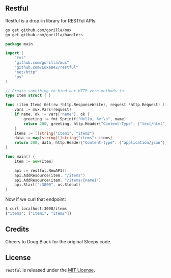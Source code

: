 ## Restful

Restful is a drop-in library for RESTful APIs.

```bash
go get github.com/gorilla/mux
go get github.com/gorilla/handlers
```


```go
package main

import (
    "fmt"
    "github.com/gorilla/mux"
    "github.com/LukeB42/restful"
    "net/http"
    "os"
)

// Create something to bind our HTTP verb-methods to
type Item struct { }

func (item Item) Get(rw *http.ResponseWriter, request *http.Request) (int, interface{}, http.Header) {
	vars := mux.Vars(request)
	if name, ok := vars["name"]; ok {
		greeting := fmt.Sprintf("Hello, %v!\n", name)
		return 200, greeting, http.Header{"Content-Type": {"text/html"}}
	}
	items := []string{"item1", "item2"}
	data := map[string][]string{"items": items}
	return 200, data, http.Header{"Content-type": {"application/json"}}
}

func main() {
    item := new(Item)

    api := restful.NewAPI()
    api.AddResource(item, "/items")
    api.AddResource(item, "/items/{name}")
    api.Start(":3000", os.Stdout)
}
```

Now if we curl that endpoint:

```bash
$ curl localhost:3000/items
{"items": ["item1", "item2"]}
```


## Credits

Cheers to Doug Black for the original Sleepy code.

## License

`restful` is released under the [MIT License](http://opensource.org/licenses/MIT).
